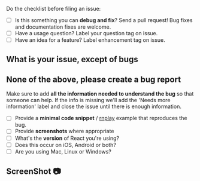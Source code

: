 Do the checklist before filing an issue:

- [ ] Is this something you can **debug and fix**? Send a pull request! Bug fixes and documentation fixes are welcome.
- [ ] Have a usage question? Label your question tag on issue.
- [ ] Have an idea for a feature? Label enhancement tag on issue.

What is your issue, except of bugs
------------------------------------------------------------------

None of the above, please create a bug report
------------------------------------------------------------------

Make sure to add **all the information needed to understand the bug** so that someone can help. If the info is missing we'll add the 'Needs more information' label and close the issue until there is enough information.

- [ ] Provide a **minimal code snippet** / [rnplay](https://rnplay.org/) example that reproduces the bug.
- [ ] Provide **screenshots** where appropriate
- [ ] What's the **version** of React you're using?
- [ ] Does this occur on iOS, Android or both?
- [ ] Are you using Mac, Linux or Windows?

ScreenShot :camera:
------------------------------------------------------------------
